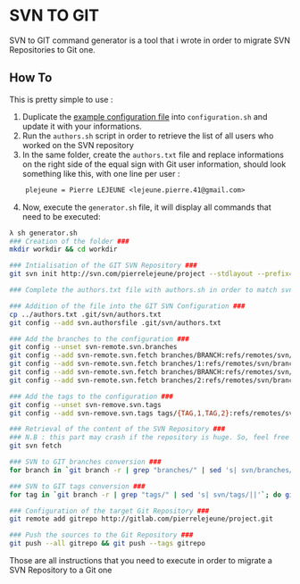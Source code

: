 # SVN TO GIT

SVN to GIT command generator is a tool that i wrote in order to migrate SVN Repositories to Git one.

## How To
This is pretty simple to use : 
1. Duplicate the [example configuration file](./configuration.sh.dist) into ```configuration.sh``` and update it with your informations.
2. Run the ```authors.sh``` script in order to retrieve the list of all users who worked on the SVN repository
3. In the same folder, create the ```authors.txt``` file and replace informations on the right side of the equal sign with Git user information, should look something like this, with one line per user : 
```txt
    plejeune = Pierre LEJEUNE <lejeune.pierre.41@gmail.com>
```
4. Now, execute the ```generator.sh``` file, it will display all commands that need to be executed:
```sh
λ sh generator.sh
### Creation of the folder ###
mkdir workdir && cd workdir

### Intialisation of the GIT SVN Repository ###
git svn init http://svn.com/pierrelejeune/project --stdlayout --prefix=svn/ --no-minimize-url

### Complete the authors.txt file with authors.sh in order to match svn user to git's one###

### Addition of the file into the GIT SVN Configuration ###
cp ../authors.txt .git/svn/authors.txt
git config --add svn.authorsfile .git/svn/authors.txt

### Add the branches to the configuration ###
git config --unset svn-remote.svn.branches
git config --add svn-remote.svn.fetch branches/BRANCH:refs/remotes/svn/branches/BRANCH
git config --add svn-remote.svn.fetch branches/1:refs/remotes/svn/branches/1
git config --add svn-remote.svn.fetch branches/BRANCH:refs/remotes/svn/branches/BRANCH
git config --add svn-remote.svn.fetch branches/2:refs/remotes/svn/branches/2

### Add the tags to the configuration ###
git config --unset svn-remove.svn.tags
git config --add svn-remove.svn.tags tags/{TAG,1,TAG,2}:refs/remotes/svn/tags/*

### Retrieval of the content of the SVN Repository ###
### N.B : this part may crash if the repository is huge. So, feel free to execute this command until the whole repository is retrieve ###
git svn fetch

### SVN to GIT branches conversion ###
for branch in `git branch -r | grep "branches/" | sed 's| svn/branches/||'`; do git branch $branch refs/remotes/svn/branches/$branch; done

### SVN to GIT tags conversion ###
for tag in `git branch -r | grep "tags/" | sed 's| svn/tags/||'`; do git tag -a -m "Converting SVN tags" $tag refs/remotes/svn/tags/$tag; done

### Configuration of the target Git Repository ###
git remote add gitrepo http://gitlab.com/pierrelejeune/project.git

### Push the sources to the Git Repository ###
git push --all gitrepo && git push --tags gitrepo
```

Those are all instructions that you need to execute in order to migrate a SVN Repository to a Git one